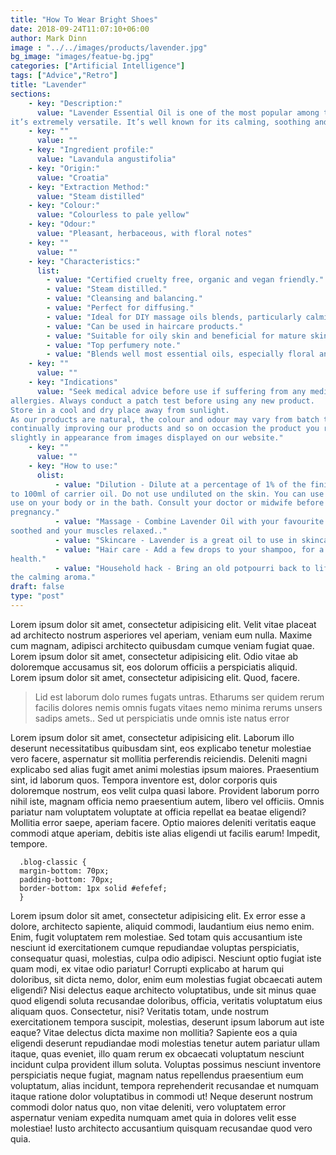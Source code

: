 ```yaml
---
title: "How To Wear Bright Shoes"
date: 2018-09-24T11:07:10+06:00
author: Mark Dinn
image : "../../images/products/lavender.jpg"
bg_image: "images/featue-bg.jpg"
categories: ["Artificial Intelligence"]
tags: ["Advice","Retro"]
title: "Lavender"
sections: 
    - key: "Description:"
      value: "Lavender Essential Oil is one of the most popular among the essential oils and
it’s extremely versatile. It’s well known for its calming, soothing and relaxing properties."
    - key: ""
      value: ""
    - key: "Ingredient profile:"
      value: "Lavandula angustifolia"
    - key: "Origin:"
      value: "Croatia"
    - key: "Extraction Method:"
      value: "Steam distilled"
    - key: "Colour:"
      value: "Colourless to pale yellow"
    - key: "Odour:"
      value: "Pleasant, herbaceous, with floral notes"
    - key: ""
      value: ""
    - key: "Characteristics:"
      list: 
        - value: "Certified cruelty free, organic and vegan friendly."
        - value: "Steam distilled."
        - value: "Cleansing and balancing."
        - value: "Perfect for diffusing."
        - value: "Ideal for DIY massage oils blends, particularly calming blends."
        - value: "Can be used in haircare products."
        - value: "Suitable for oily skin and beneficial for mature skin."
        - value: "Top perfumery note."
        - value: "Blends well most essential oils, especially floral and citrus oils."
    - key: ""
      value: ""
    - key: "Indications"
      value: "Seek medical advice before use if suffering from any medical conditions or
allergies. Always conduct a patch test before using any new product.
Store in a cool and dry place away from sunlight.
As our products are natural, the colour and odour may vary from batch to batch. We are
continually improving our products and so on occasion the product you receive may differ
slightly in appearance from images displayed on our website."
    - key: ""
      value: ""
    - key: "How to use:"
      olist: 
          - value: "Dilution - Dilute at a percentage of 1% of the finished blend, typically 20 drops or 1 ml of essential oil
to 100ml of carrier oil. Do not use undiluted on the skin. You can use up to 3% dilution for
use on your body or in the bath. Consult your doctor or midwife before using during
pregnancy."
          - value: "Massage - Combine Lavender Oil with your favourite carrier oil to apply to your skin leaving your skin
soothed and your muscles relaxed.."
          - value: "Skincare - Lavender is a great oil to use in skincare."
          - value: "Hair care - Add a few drops to your shampoo, for a deep conditioning kick. It can help boost shine and
health."
          - value: "Household hack - Bring an old potpourri back to life by adding a few drops of Lavender to it. Sit back and enjoy
the calming aroma."
draft: false
type: "post"
---
```



Lorem ipsum dolor sit amet, consectetur adipisicing elit. Velit vitae placeat ad architecto nostrum asperiores
vel aperiam, veniam eum nulla. Maxime cum magnam, adipisci architecto quibusdam cumque veniam fugiat quae. Lorem
ipsum dolor sit amet, consectetur adipisicing elit. Odio vitae ab doloremque accusamus sit, eos dolorum officiis
a perspiciatis aliquid. Lorem ipsum dolor sit amet, consectetur adipisicing elit. Quod, facere. </p>

> Lid est laborum dolo rumes fugats untras. Etharums ser quidem rerum facilis dolores nemis omnis fugats vitaes
nemo minima rerums unsers sadips amets.. Sed ut perspiciatis unde omnis iste natus error

Lorem ipsum dolor sit amet, consectetur adipisicing elit. Laborum illo deserunt necessitatibus quibusdam sint,
eos explicabo tenetur molestiae vero facere, aspernatur sit mollitia perferendis reiciendis. Deleniti magni
explicabo sed alias fugit amet animi molestias ipsum maiores. Praesentium sint, id laborum quos. Tempora
inventore est, dolor corporis quis doloremque nostrum, eos velit culpa quasi labore. Provident laborum porro
nihil iste, magnam officia nemo praesentium autem, libero vel officiis. Omnis pariatur nam voluptatem voluptate
at officia repellat ea beatae eligendi? Mollitia error saepe, aperiam facere. Optio maiores deleniti veritatis
eaque commodi atque aperiam, debitis iste alias eligendi ut facilis earum! Impedit, tempore.</p>

```
  .blog-classic {
  margin-bottom: 70px;
  padding-bottom: 70px;
  border-bottom: 1px solid #efefef;
  }
```

Lorem ipsum dolor sit amet, consectetur adipisicing elit. Ex error esse a dolore, architecto sapiente, aliquid
commodi, laudantium eius nemo enim. Enim, fugit voluptatem rem molestiae. Sed totam quis accusantium iste
nesciunt id exercitationem cumque repudiandae voluptas perspiciatis, consequatur quasi, molestias, culpa odio
adipisci. Nesciunt optio fugiat iste quam modi, ex vitae odio pariatur! Corrupti explicabo at harum qui
doloribus, sit dicta nemo, dolor, enim eum molestias fugiat obcaecati autem eligendi? Nisi delectus eaque
architecto voluptatibus, unde sit minus quae quod eligendi soluta recusandae doloribus, officia, veritatis
voluptatum eius aliquam quos. Consectetur, nisi? Veritatis totam, unde nostrum exercitationem tempora suscipit,
molestias, deserunt ipsum laborum aut iste eaque? Vitae delectus dicta maxime non mollitia? Sapiente eos a quia
eligendi deserunt repudiandae modi molestias tenetur autem pariatur ullam itaque, quas eveniet, illo quam rerum
ex obcaecati voluptatum nesciunt incidunt culpa provident illum soluta. Voluptas possimus nesciunt inventore
perspiciatis neque fugiat, magnam natus repellendus praesentium eum voluptatum, alias incidunt, tempora
reprehenderit recusandae et numquam itaque ratione dolor voluptatibus in commodi ut! Neque deserunt nostrum
commodi dolor natus quo, non vitae deleniti, vero voluptatem error aspernatur veniam expedita numquam amet quia
in dolores velit esse molestiae! Iusto architecto accusantium quisquam recusandae quod vero quia.</p>